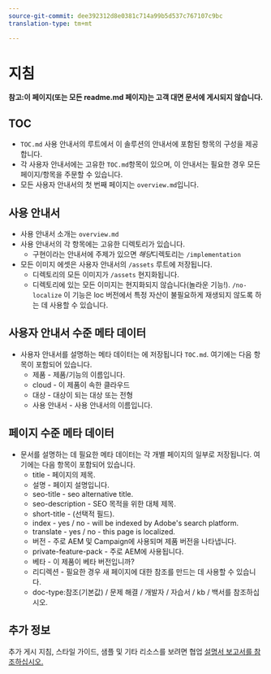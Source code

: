 ```yaml
---
source-git-commit: dee392312d8e0381c714a99b5d537c767107c9bc
translation-type: tm+mt

---
```

# 지침

**참고:이 페이지(또는 모든 readme.md 페이지)는 고객 대면 문서에 게시되지 않습니다.**

## TOC

+ `TOC.md` 사용 안내서의 루트에서 이 솔루션의 안내서에 포함된 항목의 구성을 제공합니다.
+ 각 사용자 안내서에는 고유한 `TOC.md`항목이 있으며, 이 안내서는 필요한 경우 모든 페이지/항목을 주문할 수 있습니다.
+ 모든 사용자 안내서의 첫 번째 페이지는 `overview.md`입니다.

## 사용 안내서

+ 사용 안내서 소개는 `overview.md`
+ 사용 안내서의 각 항목에는 고유한 디렉토리가 있습니다.
   + 구현이라는 안내서에 주제가 있으면 *해당*&#x200B;디렉토리는 `/implementation`
+ 모든 이미지 에셋은 사용자 안내서의 `/assets` 루트에 저장됩니다.
   + 디렉토리의 모든 이미지가 `/assets` 현지화됩니다.
   + 디렉토리에 있는 모든 이미지는 현지화되지 않습니다(놀라운 기능!). `/no-localize` 이 기능은 loc 버전에서 특정 자산이 불필요하게 재생되지 않도록 하는 데 사용할 수 있습니다.

## 사용자 안내서 수준 메타 데이터

+ 사용자 안내서를 설명하는 메타 데이터는 에 저장됩니다 `TOC.md`. 여기에는 다음 항목이 포함되어 있습니다.
   + 제품 - 제품/기능의 이름입니다.
   + cloud - 이 제품이 속한 클라우드
   + 대상 - 대상이 되는 대상 또는 전형
   + 사용 안내서 - 사용 안내서의 이름입니다.

## 페이지 수준 메타 데이터

+ 문서를 설명하는 데 필요한 메타 데이터는 각 개별 페이지의 일부로 저장됩니다. 여기에는 다음 항목이 포함되어 있습니다.
   + title - 페이지의 제목.
   + 설명 - 페이지 설명입니다.
   + seo-title - seo alternative title.
   + seo-description - SEO 목적을 위한 대체 제목.
   + short-title - (선택적 필드).
   + index - yes / no - will be indexed by Adobe's search platform.
   + translate - yes / no - this page is localized.
   + 버전 - 주로 AEM 및 Campaign에 사용되며 제품 버전을 나타냅니다.
   + private-feature-pack - 주로 AEM에 사용됩니다.
   + 베타 - 이 제품이 베타 버전입니까?
   + 리디렉션 - 필요한 경우 새 페이지에 대한 참조를 만드는 데 사용할 수 있습니다.
   + doc-type:참조(기본값) / 문제 해결 / 개발자 / 자습서 / kb / 백서를 참조하십시오.

## 추가 정보

추가 게시 지침, 스타일 가이드, 샘플 및 기타 리소스를 보려면 협업 [설명서 보고서를 참조하십시오.](https://git.corp.adobe.com/AdobeDocs/collaborative-doc-instructions)
